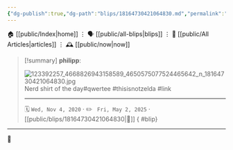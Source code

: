 ```yaml
---
{"dg-publish":true,"dg-path":"blips/18164730421064830.md","permalink":"/blips/18164730421064830/","title":"philipp on instagram @ 2020-11-04"}
---
```



<div class="transclusion internal-embed is-loaded"><div class="markdown-embed">




🏠 [[public/Index\|home]]  ⋮ 🗣️ [[public/all-blips\|blips]] ⋮  📝 [[public/All Articles\|articles]]  ⋮ 🕰️ [[public/now\|now]]


</div></div>


> [!summary] **philipp**:
>
> ![123392257_4668826943158589_4650575077524465642_n_18164730421064830.jpg](/img/user/attachments/123392257_4668826943158589_4650575077524465642_n_18164730421064830.jpg)
> Nerd shirt of the day#qwertee #thisisnotzelda #link
> - - -
>
> 🗓️ <code>Wed, Nov 4, 2020</code>  · ✏️ <code> Fri, May 2, 2025</code>  · [[public/blips/18164730421064830\|🔗]]
{ #blip}


- - -

 👾
